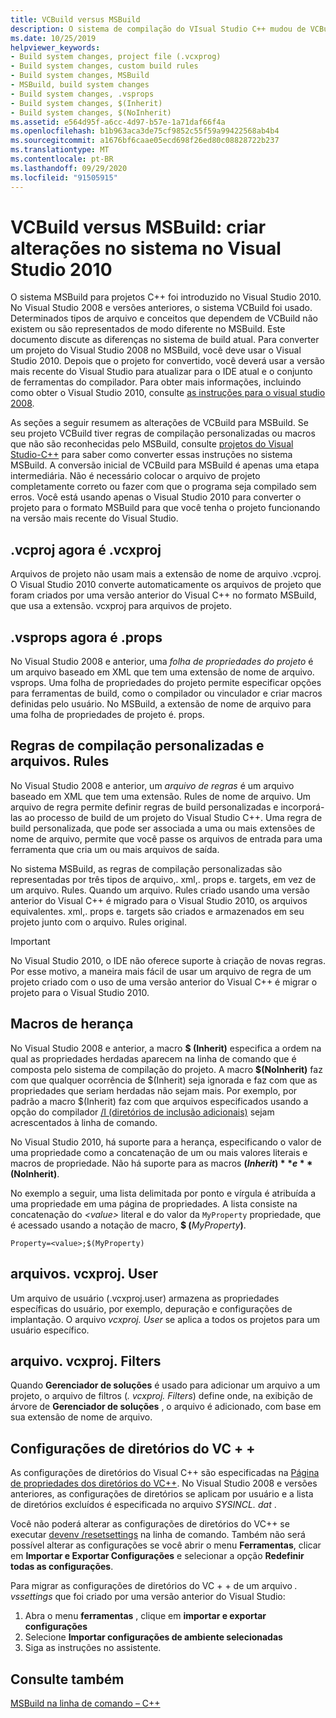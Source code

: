```yaml
---
title: VCBuild versus MSBuild
description: O sistema de compilação do VIsual Studio C++ mudou de VCBuild para MSBuild no Visual Studio 2010.
ms.date: 10/25/2019
helpviewer_keywords:
- Build system changes, project file (.vcxprog)
- Build system changes, custom build rules
- Build system changes, MSBuild
- MSBuild, build system changes
- Build system changes, .vsprops
- Build system changes, $(Inherit)
- Build system changes, $(NoInherit)
ms.assetid: e564d95f-a6cc-4d97-b57e-1a71daf66f4a
ms.openlocfilehash: b1b963aca3de75cf9852c55f59a99422568ab4b4
ms.sourcegitcommit: a1676bf6caae05ecd698f26ed80c08828722b237
ms.translationtype: MT
ms.contentlocale: pt-BR
ms.lasthandoff: 09/29/2020
ms.locfileid: "91505915"
---
```

# <a name="vcbuild-vs-msbuild-build-system-changes-in-visual-studio-2010"></a>VCBuild versus MSBuild: criar alterações no sistema no Visual Studio 2010

O sistema MSBuild para projetos C++ foi introduzido no Visual Studio 2010. No Visual Studio 2008 e versões anteriores, o sistema VCBuild foi usado. Determinados tipos de arquivo e conceitos que dependem de VCBuild não existem ou são representados de modo diferente no MSBuild. Este documento discute as diferenças no sistema de build atual. Para converter um projeto do Visual Studio 2008 no MSBuild, você deve usar o Visual Studio 2010. Depois que o projeto for convertido, você deverá usar a versão mais recente do Visual Studio para atualizar para o IDE atual e o conjunto de ferramentas do compilador. Para obter mais informações, incluindo como obter o Visual Studio 2010, consulte [as instruções para o visual studio 2008](use-native-multi-targeting.md#instructions-for-visual-studio-2008).

As seções a seguir resumem as alterações de VCBuild para MSBuild. Se seu projeto VCBuild tiver regras de compilação personalizadas ou macros que não são reconhecidas pelo MSBuild, consulte [projetos do Visual Studio-C++](../build/creating-and-managing-visual-cpp-projects.md) para saber como converter essas instruções no sistema MSBuild. A conversão inicial de VCBuild para MSBuild é apenas uma etapa intermediária. Não é necessário colocar o arquivo de projeto completamente correto ou fazer com que o programa seja compilado sem erros. Você está usando apenas o Visual Studio 2010 para converter o projeto para o formato MSBuild para que você tenha o projeto funcionando na versão mais recente do Visual Studio.

## <a name="vcproj-is-now-vcxproj"></a>.vcproj agora é .vcxproj

Arquivos de projeto não usam mais a extensão de nome de arquivo .vcproj. O Visual Studio 2010 converte automaticamente os arquivos de projeto que foram criados por uma versão anterior do Visual C++ no formato MSBuild, que usa a extensão. vcxproj para arquivos de projeto.

## <a name="vsprops-is-now-props"></a>.vsprops agora é .props

No Visual Studio 2008 e anterior, uma *folha de propriedades do projeto* é um arquivo baseado em XML que tem uma extensão de nome de arquivo. vsprops. Uma folha de propriedades do projeto permite especificar opções para ferramentas de build, como o compilador ou vinculador e criar macros definidas pelo usuário. No MSBuild, a extensão de nome de arquivo para uma folha de propriedades de projeto é. props.

## <a name="custom-build-rules-and-rules-files"></a>Regras de compilação personalizadas e arquivos. Rules

No Visual Studio 2008 e anterior, um *arquivo de regras* é um arquivo baseado em XML que tem uma extensão. Rules de nome de arquivo. Um arquivo de regra permite definir regras de build personalizadas e incorporá-las ao processo de build de um projeto do Visual Studio C++. Uma regra de build personalizada, que pode ser associada a uma ou mais extensões de nome de arquivo, permite que você passe os arquivos de entrada para uma ferramenta que cria um ou mais arquivos de saída.

No sistema MSBuild, as regras de compilação personalizadas são representadas por três tipos de arquivo,. xml,. props e. targets, em vez de um arquivo. Rules. Quando um arquivo. Rules criado usando uma versão anterior do Visual C++ é migrado para o Visual Studio 2010, os arquivos equivalentes. xml,. props e. targets são criados e armazenados em seu projeto junto com o arquivo. Rules original.

> [!IMPORTANT]
> No Visual Studio 2010, o IDE não oferece suporte à criação de novas regras. Por esse motivo, a maneira mais fácil de usar um arquivo de regra de um projeto criado com o uso de uma versão anterior do Visual C++ é migrar o projeto para o Visual Studio 2010.

## <a name="inheritance-macros"></a>Macros de herança

No Visual Studio 2008 e anterior, a macro **$ (Inherit)** especifica a ordem na qual as propriedades herdadas aparecem na linha de comando que é composta pelo sistema de compilação do projeto. A macro **$(NoInherit)** faz com que qualquer ocorrência de $(Inherit) seja ignorada e faz com que as propriedades que seriam herdadas não sejam mais. Por exemplo, por padrão a macro $(Inherit) faz com que arquivos especificados usando a opção do compilador [/I (diretórios de inclusão adicionais)](../build/reference/i-additional-include-directories.md) sejam acrescentados à linha de comando.

No Visual Studio 2010, há suporte para a herança, especificando o valor de uma propriedade como a concatenação de um ou mais valores literais e macros de propriedade. Não há suporte para as macros **$(Inherit)** e **$(NoInherit)**.

No exemplo a seguir, uma lista delimitada por ponto e vírgula é atribuída a uma propriedade em uma página de propriedades. A lista consiste na concatenação do *\<value>* literal e do valor da `MyProperty` propriedade, que é acessado usando a notação de macro, **$ (**<em>MyProperty</em>**)**.

```
Property=<value>;$(MyProperty)
```

## <a name="vcxprojuser-files"></a>arquivos. vcxproj. User

Um arquivo de usuário (.vcxproj.user) armazena as propriedades específicas do usuário, por exemplo, depuração e configurações de implantação. O arquivo *vcxproj. User* se aplica a todos os projetos para um usuário específico.

## <a name="vcxprojfilters-file"></a>arquivo. vcxproj. Filters

Quando **Gerenciador de soluções** é usado para adicionar um arquivo a um projeto, o arquivo de filtros (*. vcxproj. Filters*) define onde, na exibição de árvore de **Gerenciador de soluções** , o arquivo é adicionado, com base em sua extensão de nome de arquivo.

## <a name="vc-directories-settings"></a>Configurações de diretórios do VC + +

As configurações de diretórios do Visual C++ são especificadas na [Página de propriedades dos diretórios do VC++](../build/reference/vcpp-directories-property-page.md). No Visual Studio 2008 e versões anteriores, as configurações de diretórios se aplicam por usuário e a lista de diretórios excluídos é especificada no arquivo *SYSINCL. dat* .

Você não poderá alterar as configurações de diretórios do VC++ se executar [devenv /resetsettings](/visualstudio/ide/reference/resetsettings-devenv-exe) na linha de comando. Também não será possível alterar as configurações se você abrir o menu **Ferramentas**, clicar em **Importar e Exportar Configurações** e selecionar a opção **Redefinir todas as configurações**.

Para migrar as configurações de diretórios do VC + + de um arquivo *. vssettings* que foi criado por uma versão anterior do Visual Studio:

1. Abra o menu **ferramentas** , clique em **importar e exportar configurações**
2. Selecione **Importar configurações de ambiente selecionadas**
3. Siga as instruções no assistente.

## <a name="see-also"></a>Consulte também

[MSBuild na linha de comando – C++](../build/msbuild-visual-cpp.md)
